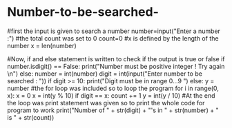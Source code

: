 # Number-to-be-searched-
#first the input is given to search a number
number=input("Enter a number :")
#the total count was set to 0
count=0
#x is defined by the length of the number
x = len(number)

#Now, if and else statement is written to check if the output is true or false 
if number.isdigit() == False:
    print("Number must be positive integer ! Try again \n")
else:
    number = int(number)
    digit = int(input("Enter number to be searched : "))
    if digit >= 10:
        print("Digit must be in range 0...9 ")
    else:
        y = number
#the for loop was included so to loop the program
        for i in range(0, x):
            x = 0
            x = int(y % 10)
            if digit == x:
                count += 1
            y = int(y / 10)
#At the end the loop was print statement was given so to print the whole code for program to work 
        print("Number of " + str(digit) + "'s in " + str(number) + " is " + str(count))

